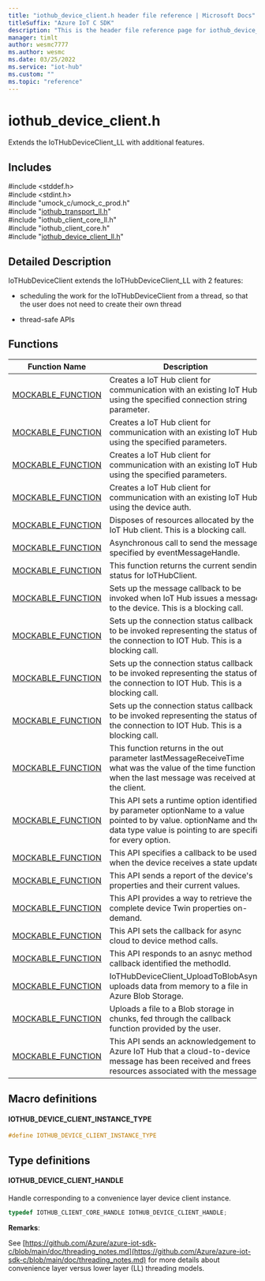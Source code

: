 ```yaml
---                             
title: "iothub_device_client.h header file reference | Microsoft Docs" 
titleSuffix: "Azure IoT C SDK"            
description: "This is the header file reference page for iothub_device_client.h in the Azure IoT C SDK. This SDK is used with Azure IoT Hub and Azure IoT Hub Device Provisioning Service"            
manager: timlt                 
author: wesmc7777              
ms.author: wesmc               
ms.date: 03/25/2022                    
ms.service: "iot-hub"             
ms.custom: ""                
ms.topic: "reference"        
---                            
```


# iothub_device_client.h 

Extends the IoTHubDeviceClient_LL with additional features.

## Includes

\#include <stddef.h>  
\#include <stdint.h>  
\#include "umock_c/umock_c_prod.h"  
\#include "[iothub_transport_ll.h](iothub-transport-ll-h.md)"  
\#include "iothub_client_core_ll.h"  
\#include "iothub_client_core.h"  
\#include "[iothub_device_client_ll.h](iothub-device-client-ll-h.md)"  

## Detailed Description

IoTHubDeviceClient extends the IoTHubDeviceClient_LL with 2 features:

* scheduling the work for the IoTHubDeviceClient from a thread, so that the user does not need to create their own thread

* thread-safe APIs

## Functions

Function Name                  | Description                                
--------------------------------|---------------------------------------------
[MOCKABLE_FUNCTION](./iothub-device-client-h/mockable-function.md)            | Creates a IoT Hub client for communication with an existing IoT Hub using the specified connection string parameter.
[MOCKABLE_FUNCTION](./iothub-device-client-h/mockable-function.md)            | Creates a IoT Hub client for communication with an existing IoT Hub using the specified parameters.
[MOCKABLE_FUNCTION](./iothub-device-client-h/mockable-function.md)            | Creates a IoT Hub client for communication with an existing IoT Hub using the specified parameters.
[MOCKABLE_FUNCTION](./iothub-device-client-h/mockable-function.md)            | Creates a IoT Hub client for communication with an existing IoT Hub using the device auth.
[MOCKABLE_FUNCTION](./iothub-device-client-h/mockable-function.md)            | Disposes of resources allocated by the IoT Hub client. This is a blocking call.
[MOCKABLE_FUNCTION](./iothub-device-client-h/mockable-function.md)            | Asynchronous call to send the message specified by eventMessageHandle.
[MOCKABLE_FUNCTION](./iothub-device-client-h/mockable-function.md)            | This function returns the current sending status for IoTHubClient.
[MOCKABLE_FUNCTION](./iothub-device-client-h/mockable-function.md)            | Sets up the message callback to be invoked when IoT Hub issues a message to the device. This is a blocking call.
[MOCKABLE_FUNCTION](./iothub-device-client-h/mockable-function.md)            | Sets up the connection status callback to be invoked representing the status of the connection to IOT Hub. This is a blocking call.
[MOCKABLE_FUNCTION](./iothub-device-client-h/mockable-function.md)            | Sets up the connection status callback to be invoked representing the status of the connection to IOT Hub. This is a blocking call.
[MOCKABLE_FUNCTION](./iothub-device-client-h/mockable-function.md)            | Sets up the connection status callback to be invoked representing the status of the connection to IOT Hub. This is a blocking call.
[MOCKABLE_FUNCTION](./iothub-device-client-h/mockable-function.md)            | This function returns in the out parameter lastMessageReceiveTime what was the value of the time function when the last message was received at the client.
[MOCKABLE_FUNCTION](./iothub-device-client-h/mockable-function.md)            | This API sets a runtime option identified by parameter optionName to a value pointed to by value. optionName and the data type value is pointing to are specific for every option.
[MOCKABLE_FUNCTION](./iothub-device-client-h/mockable-function.md)            | This API specifies a callback to be used when the device receives a state update.
[MOCKABLE_FUNCTION](./iothub-device-client-h/mockable-function.md)            | This API sends a report of the device's properties and their current values.
[MOCKABLE_FUNCTION](./iothub-device-client-h/mockable-function.md)            | This API provides a way to retrieve the complete device Twin properties on-demand.
[MOCKABLE_FUNCTION](./iothub-device-client-h/mockable-function.md)            | This API sets the callback for async cloud to device method calls.
[MOCKABLE_FUNCTION](./iothub-device-client-h/mockable-function.md)            | This API responds to an asnyc method callback identified the methodId.
[MOCKABLE_FUNCTION](./iothub-device-client-h/mockable-function.md)            | IoTHubDeviceClient_UploadToBlobAsync uploads data from memory to a file in Azure Blob Storage.
[MOCKABLE_FUNCTION](./iothub-device-client-h/mockable-function.md)            | Uploads a file to a Blob storage in chunks, fed through the callback function provided by the user.
[MOCKABLE_FUNCTION](./iothub-device-client-h/mockable-function.md)            | This API sends an acknowledgement to Azure IoT Hub that a cloud-to-device message has been received and frees resources associated with the message.

## Macro definitions

#### IOTHUB_DEVICE_CLIENT_INSTANCE_TYPE

```C
#define IOTHUB_DEVICE_CLIENT_INSTANCE_TYPE
```

## Type definitions

#### IOTHUB_DEVICE_CLIENT_HANDLE

Handle corresponding to a convenience layer device client instance. 

```C
typedef IOTHUB_CLIENT_CORE_HANDLE IOTHUB_DEVICE_CLIENT_HANDLE;
```

**Remarks**:

See [https://github.com/Azure/azure-iot-sdk-c/blob/main/doc/threading_notes.md](https://github.com/Azure/azure-iot-sdk-c/blob/main/doc/threading_notes.md) for more details about convenience layer versus lower layer (LL) threading models. 

